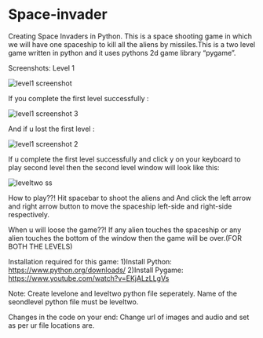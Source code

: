 # Space-invader
Creating  Space Invaders in Python.
This is a space shooting game in which we will have one spaceship to kill all the aliens by missiles.This is a two level game written in python and it uses pythons 2d game library “pygame”.

Screenshots:
Level 1

![level1 screenshot](https://user-images.githubusercontent.com/67695638/93024119-7cfc2e00-f611-11ea-9dbe-ee5b985d5d1f.png)

If you complete the first level successfully :

![level1 screenshot 3](https://user-images.githubusercontent.com/67695638/93024164-ff84ed80-f611-11ea-8747-f5460d4b0aef.png)

And if u lost the first level :

![level1 screenshot 2](https://user-images.githubusercontent.com/67695638/93024200-4377f280-f612-11ea-8dcc-1f1d074fdeab.png)


If u complete the first level successfully and click y on your keyboard to play second level then the second level window will look like this:

![leveltwo ss](https://user-images.githubusercontent.com/67695638/93251750-35f96e80-f7b2-11ea-8eb9-e8e35dce5035.png)

How to play??!
Hit spacebar to shoot the aliens and 
And click the left arrow and right arrow button to move the spaceship left-side and right-side respectively.

When u will loose the game??!
If any alien touches the spaceship or any alien touches the bottom of the window then the game will be over.(FOR BOTH THE LEVELS)

Installation required for this game:
1)Install Python:
https://www.python.org/downloads/
2)Install Pygame:
https://www.youtube.com/watch?v=EKjALzLLgVs

Note:
Create levelone and leveltwo python file seperately.
Name of the seondlevel python file must be leveltwo.

Changes in the code on your end:
Change url of images and audio and set as per ur file locations are.


